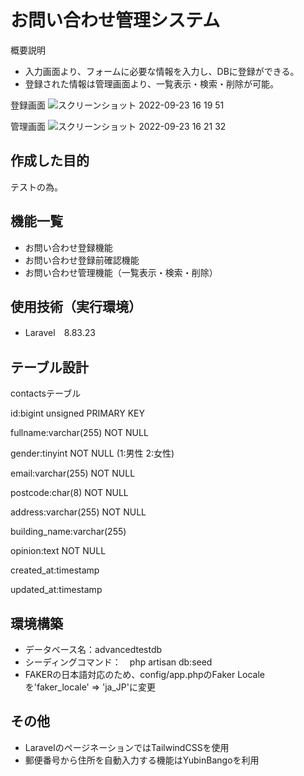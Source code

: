 # お問い合わせ管理システム
概要説明
- 入力画面より、フォームに必要な情報を入力し、DBに登録ができる。
- 登録された情報は管理画面より、一覧表示・検索・削除が可能。

登録画面
![スクリーンショット 2022-09-23 16 19 51](https://user-images.githubusercontent.com/106429578/191910030-c94d661d-2580-4523-8c60-4767b327c60a.png)

管理画面
![スクリーンショット 2022-09-23 16 21 32](https://user-images.githubusercontent.com/106429578/191910226-de0f37ea-38e6-41bb-af07-e91ad6f6d07d.png)

## 作成した目的
テストの為。

## 機能一覧
- お問い合わせ登録機能
- お問い合わせ登録前確認機能
- お問い合わせ管理機能（一覧表示・検索・削除）

## 使用技術（実行環境）
- Laravel　8.83.23

## テーブル設計
contactsテーブル

 id:bigint unsigned PRIMARY KEY
 
 fullname:varchar(255) NOT NULL
 
 gender:tinyint NOT NULL (1:男性 2:女性)
 
 email:varchar(255) NOT NULL
 
 postcode:char(8) NOT NULL
 
 address:varchar(255) NOT NULL
 
 building_name:varchar(255)
 
 opinion:text NOT NULL
 
 created_at:timestamp
 
 updated_at:timestamp

## 環境構築
- データベース名：advancedtestdb
- シーディングコマンド：　php artisan db:seed
- FAKERの日本語対応のため、config/app.phpのFaker Localeを'faker_locale' => 'ja_JP'に変更

## その他
- LaravelのページネーションではTailwindCSSを使用
- 郵便番号から住所を自動入力する機能はYubinBangoを利用
